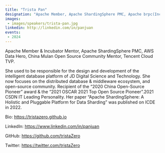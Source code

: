 ```yaml
---
title: "Trista Pan"
designation: "Apache Member, Apache ShardingSphere PMC, Apache brpc(Incubating) & Apache AGE(Incubating) mentor, Mentor of China Mulan openSource community"
images:
 - images/speakers/trista-pan.jpg
linkedin: http://linkedin.com/in/panjuan
events:
 - 2024
---
```


Apache Member & Incubator Mentor, Apache ShardingSphere PMC, AWS Data Hero, China Mulan Open Source Community Mentor, Tencent Cloud TVP.
 
 
 
 She used to be responsible for the design and development of the intelligent database platform of JD Digital Science and Technology. She now focuses on the distributed database & middleware ecosystem, and open-source community. Recipient of the “2020 China Open-Source Pioneer” award & the “2021 OSCAR 2021 Top Open Source Pioneer”.2021 CSDN IT Leading Personality. Her paper “Apache ShardingSphere: A Holistic and Pluggable Platform for Data Sharding” was published on ICDE in 2022.
 
 
 
 Bio: https://tristazero.github.io
 
 LinkedIn: https://www.linkedin.com/in/panjuan
 
 GitHub: https://github.com/tristaZero
 
 Twitter: https://twitter.com/tristaZero